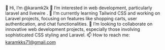 👋 Hi, I’m @karamk2k
👀 I’m interested in web development, particularly laravel and livewire .
🌱 I’m currently learning Tailwind CSS and working on Laravel projects, focusing on features like shopping carts, user authentication, and chat functionalities.
💞️ I’m looking to collaborate on innovative web development projects, especially those involving sophisticated CSS styling and Laravel.
📫 How to reach me: karamkks71@gmail.com

<!---
karamk2k/karamk2k is a ✨ special ✨ repository because its `README.md` (this file) appears on your GitHub profile.
You can click the Preview link to take a look at your changes.
--->
